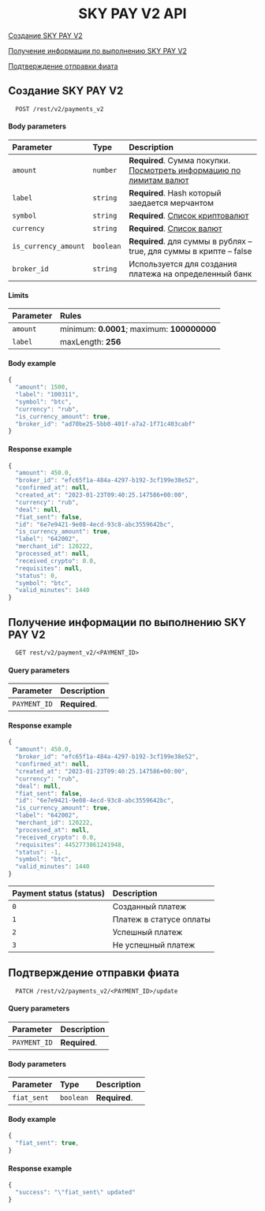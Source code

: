 <h1 align="center">SKY PAY V2 API</h1>
 
[Создание SKY PAY V2](#skypay)

[Получение информации по выполнению SKY PAY V2](#skypayinfo)

[Подтверждение отправки фиата](#confirmation)

<a name="skypay"></a>
## Создание SKY PAY V2

```http
  POST /rest/v2/payments_v2 
```
#### Body parameters

| Parameter | Type     | Description                |
| :-------- | :------- | :------------------------- |
| `amount` | `number` | **Required**. Сумма покупки. [Посмотреть информацию по лимитам валют](CURRENCIES.md)
| `label` | `string` | **Required**. Hash который заедается мерчантом
| `symbol` | `string` | **Required**. [Список криптовалют](CRYPTOCURRENCIES.md)
| `currency` | `string` | **Required**. [Список валют](CURRENCIES.md)
| `is_currency_amount` | `boolean` | **Required**. для суммы в рублях – true, для суммы в крипте – false |
| `broker_id` | `string` | Используется для создания платежа на определенный банк

#### Limits

| Parameter | Rules     |
| :-------- | :-------  |
| `amount` | minimum: **0.0001**; maximum: **100000000**
| `label` | maxLength: **256**

#### Body example

```javascript
{
  "amount": 1500,
  "label": "100311",
  "symbol": "btc",
  "currency": "rub",
  "is_currency_amount": true,
  "broker_id": "ad70be25-5bb0-401f-a7a2-1f71c403cabf"
}
```

#### Response example

```javascript
{
  "amount": 450.0,
  "broker_id": "efc65f1a-484a-4297-b192-3cf199e38e52",
  "confirmed_at": null,
  "created_at": "2023-01-23T09:40:25.147586+00:00",
  "currency": "rub",
  "deal": null,
  "fiat_sent": false,
  "id": "6e7e9421-9e08-4ecd-93c8-abc3559642bc",
  "is_currency_amount": true,
  "label": "642002",
  "merchant_id": 120222,
  "processed_at": null,
  "received_crypto": 0.0,
  "requisites": null,
  "status": 0,
  "symbol": "btc",
  "valid_minutes": 1440
}
```
 <a name="skypayinfo"></a>
## Получение информации по выполнению SKY PAY V2

```http
  GET rest/v2/payment_v2/<PAYMENT_ID> 
```

#### Query parameters

| Parameter | Description                |
| :-------- | :------------------------- |
| `PAYMENT_ID` | **Required**.

#### Response example

```javascript
{
  "amount": 450.0,
  "broker_id": "efc65f1a-484a-4297-b192-3cf199e38e52",
  "confirmed_at": null,
  "created_at": "2023-01-23T09:40:25.147586+00:00",
  "currency": "rub",
  "deal": null,
  "fiat_sent": false,
  "id": "6e7e9421-9e08-4ecd-93c8-abc3559642bc",
  "is_currency_amount": true,
  "label": "642002",
  "merchant_id": 120222,
  "processed_at": null,
  "received_crypto": 0.0,
  "requisites": 4452773861241948,
  "status": -1,
  "symbol": "btc",
  "valid_minutes": 1440
}
```

| Payment status (status) | Description                |
| :-------- |  :------------------------- |
| `0` | Cозданный платеж |
| `1` | Платеж в статусе оплаты |
| `2` | Успешный платеж |
| `3` | Не успешный платеж |

 <a name="сonfirmation"></a>
## Подтверждение отправки фиата

```http
  PATCH /rest/v2/payments_v2/<PAYMENT_ID>/update
```

#### Query parameters

| Parameter | Description                |
| :-------- | :------------------------- |
| `PAYMENT_ID` | **Required**.

#### Body parameters

| Parameter | Type     | Description                |
| :-------- | :------- | :------------------------- |
| `fiat_sent` | `boolean` | **Required**. 

#### Body example

```javascript
{
  "fiat_sent": true,
}
```

#### Response example

```javascript
{
  "success": "\"fiat_sent\" updated"
}
```
